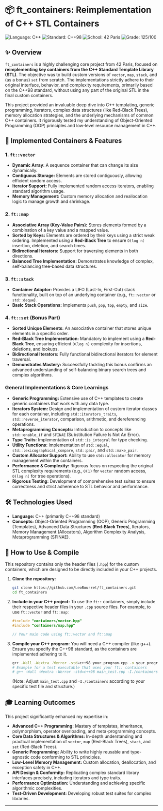 # 📦 ft_containers: Reimplementation of C++ STL Containers

![Language: C++](https://img.shields.io/badge/Language-C%2B%2B-blue.svg)
![Standard: C++98](https://img.shields.io/badge/Standard-C%2B%2B98-orange.svg)
![School: 42 Paris](https://img.shields.io/badge/School-42_Paris-orange.svg)
![Grade: 125/100](https://img.shields.io/badge/Grade-125/100-brightgreen.svg)

## ✨ Overview

`ft_containers` is a highly challenging core project from 42 Paris, focused on **reimplementing key containers from the C++ Standard Template Library (STL)**. The objective was to build custom versions of `vector`, `map`, `stack`, and (as a bonus) `set` from scratch. The implementations strictly adhere to their original interface, behavior, and complexity requirements, primarily based on the C++98 standard, without using any part of the original STL in the final custom containers.

This project provided an invaluable deep dive into C++ templating, generic programming, iterators, complex data structures (like Red-Black Trees), memory allocation strategies, and the underlying mechanisms of common C++ containers. It rigorously tested my understanding of Object-Oriented Programming (OOP) principles and low-level resource management in C++.

## 🌟 Implemented Containers & Features

### **1. `ft::vector`**

*   **Dynamic Array:** A sequence container that can change its size dynamically.
*   **Contiguous Storage:** Elements are stored contiguously, allowing efficient random access.
*   **Iterator Support:** Fully implemented random access iterators, enabling standard algorithm usage.
*   **Memory Management:** Custom memory allocation and reallocation logic to manage growth and shrinkage.

### **2. `ft::map`**

*   **Associative Array (Key-Value Pairs):** Stores elements formed by a combination of a key value and a mapped value.
*   **Sorted by Keys:** Elements are ordered by their keys using a strict weak ordering. Implemented using a **Red-Black Tree** to ensure `O(log n)` insertion, deletion, and search times.
*   **Bidirectional Iterators:** Support for traversing elements in both directions.
*   **Balanced Tree Implementation:** Demonstrates knowledge of complex, self-balancing tree-based data structures.

### **3. `ft::stack`**

*   **Container Adaptor:** Provides a LIFO (Last-In, First-Out) stack functionality, built on top of an underlying container (e.g., `ft::vector` or `std::deque`).
*   **Basic Stack Operations:** Implements `push`, `pop`, `top`, `empty`, and `size`.

### **4. `ft::set` (Bonus Part)**

*   **Sorted Unique Elements:** An associative container that stores unique elements in a specific order.
*   **Red-Black Tree Implementation:** Mandatory to implement using a **Red-Black Tree**, ensuring efficient `O(log n)` complexity for insertions, deletions, and lookups.
*   **Bidirectional Iterators:** Fully functional bidirectional iterators for element traversal.
*   **Demonstrates Mastery:** Successfully tackling this bonus confirms an advanced understanding of self-balancing binary search trees and complex algorithms.

### **General Implementations & Core Learnings**

*   **Generic Programming:** Extensive use of C++ templates to create generic containers that work with any data type.
*   **Iterators System:** Design and implementation of custom iterator classes for each container, including `std::iterators_traits`, `std::reverse_iterator`, comparison, arithmetic, and dereferencing operations.
*   **Metaprogramming Concepts:** Introduction to concepts like `std::enable_if` and `SFINAE` (Substitution Failure Is Not An Error).
*   **Type Traits:** Implementation of `std::is_integral` for type checking.
*   **Utility Functions:** Implementation of `std::equal`, `std::lexicographical_compare`, `std::pair`, and `std::make_pair`.
*   **Custom Allocator Support:** Ability to use `std::allocator` for memory management within the containers.
*   **Performance & Complexity:** Rigorous focus on respecting the original STL complexity requirements (e.g., `O(1)` for `vector` random access, `O(log n)` for tree operations).
*   **Rigorous Testing:** Development of comprehensive test suites to ensure correctness and strict adherence to STL behavior and performance.

## 🛠️ Technologies Used

*   **Language:** C++ (primarily C++98 standard)
*   **Concepts:** Object-Oriented Programming (OOP), Generic Programming (Templates), Advanced Data Structures (**Red-Black Trees**), Iterators, Memory Management (Allocators), Algorithm Complexity Analysis, Metaprogramming (SFINAE).

## 🚀 How to Use & Compile

This repository contains only the header files (`.hpp`) for the custom containers, which are designed to be directly included in your C++ projects.

1.  **Clone the repository:**
    ```bash
    git clone https://github.com/LeoBourret/ft_containers.git
    cd ft_containers
    ```
2.  **Include in your C++ project:**
    To use the `ft::` containers, simply include their respective header files in your `.cpp` source files.
    For example, to use `ft::vector` and `ft::map`:
    ```cpp
    #include "containers/vector.hpp"
    #include "containers/map.hpp"

    // Your main code using ft::vector and ft::map
    ```
3.  **Compile your C++ program:**
    You will need a C++ compiler (like g++). Ensure you specify the C++98 standard, as the containers are implemented adhering to it.
    ```bash
    g++ -Wall -Wextra -Werror -std=c++98 your_program.cpp -o your_program
    # Example for a test executable that uses your ft:: containers
    # g++ -Wall -Wextra -Werror -std=c++98 main_test.cpp -I./containers -o test_ft_containers
    ```
    (Note: Adjust `main_test.cpp` and `-I./containers` according to your specific test file and structure.)

## 🎓 Learning Outcomes

This project significantly enhanced my expertise in:

*   **Advanced C++ Programming:** Mastery of templates, inheritance, polymorphism, operator overloading, and meta-programming concepts.
*   **Core Data Structures & Algorithms:** In-depth understanding and practical implementation of `vector`, `map` (Red-Black Trees), `stack`, and `set` (Red-Black Trees).
*   **Generic Programming:** Ability to write highly reusable and type-agnostic code conforming to STL principles.
*   **Low-Level Memory Management:** Custom allocation, deallocation, and exception safety in C++.
*   **API Design & Conformity:** Replicating complex standard library interfaces precisely, including iterators and type traits.
*   **Performance Optimization:** Understanding and achieving specific algorithmic complexities.
*   **Test-Driven Development:** Developing robust test suites for complex libraries.

---
